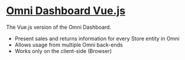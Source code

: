 # [Omni Dashboard Vue.js](http://omni-dashboard-vue.hive.pt)

The Vue.js version of the Omni Dashboard.

* Present sales and returns information for every Store entity in Omni
* Allows usage from multiple Omni back-ends
* Works only on the client-side (Browser)
